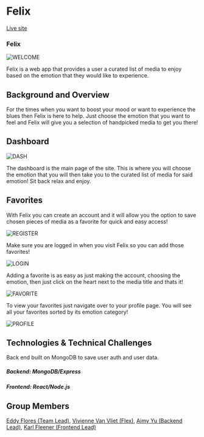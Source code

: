 # Felix
[Live site](http://app-felix.herokuapp.com/#/login)
### Felix 

![WELCOME](https://felixgroupmern.s3.amazonaws.com/WELCOME.png)

Felix is a web app that provides a user a curated list of media to enjoy based on the emotion that they would like to experience. 

## Background and Overview

For the times when you want to boost your mood or want to experience the blues then Felix is here to help. Just choose the emotion that you want to feel and Felix will give you a selection of handpicked media to get you there!
## Dashboard

![DASH](https://felixgroupmern.s3.amazonaws.com/DASH.png)

The dashboard is the main page of the site. This is where you will choose the emotion
that you will then take you to the curated list of media for said emotion! Sit back
relax and enjoy.

## Favorites

With Felix you can create an account and it will allow you the option to save chosen
pieces of media as a favorite for quick and easy access!

![REGISTER](https://felixgroupmern.s3.amazonaws.com/REGISTER.png)

Make sure you are logged in when you visit Felix so you can add those favorites!

![LOGIN](https://felixgroupmern.s3.amazonaws.com/LOGIN.png)

Adding a favorite is as easy as just making the account, choosing the emotion, then just click on the heart next to 
the media title and thats it!

![FAVORITE](https://felixgroupmern.s3.amazonaws.com/favorite.png)

To view your favorites just navigate over to your profile page. You will see all your favorites sorted by its emotion category!

![PROFILE](https://felixgroupmern.s3.amazonaws.com/PROFILE-FAVS.png)


## Technologies & Technical Challenges

Back end built on MongoDB to save user auth and user data.

  ##### Backend: MongoDB/Express
  ##### Frontend: React/Node.js 

## Group Members 

[Eddy Flores (Team Lead)](https://github.com/makaveddy),
[Vivienne Van Vliet (Flex)](https://github.com/cleopatra2035),
[Aimy Yu (Backend Lead)](https://github.com/aimyaa),
[Karl Fleener (Frontend Lead)](https://github.com/karlfleener)

